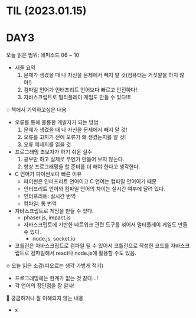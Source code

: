 # TIL (2023.01.15)

# DAY3

오늘 읽은 범위: 에피소드 06 ~ 10

- 세줄 요약
    1. 문제가 생겼을 때 나 자신을 문제에서 빼지 말 것(컴퓨터는 거짓말을 하지 않아!)
    2. 컴파일 언어가 인터프리트 언어보다 빠르고 안전하다!
    3. 자바스크립트로 멀티플레이 게임도 만들 수 있다!!!

<aside>
💡 책에서 기억하고싶은 내용

</aside>

- 오류를 통해 훌륭한 개발자가 되는 방법
    1. 문제가 생겼을 때 나 자신을 문제에서 빼지 말 것!
    2. 오류를 고치기 전에 오류가 왜 생겼는지를 알 것!
    3. 오류 메세지를 읽을 것
- 프로그래밍 초보자가 하기 쉬운 실수
    1. 공부만 하고 실제로 무언가 만들어 보지 않는다.
    2. 항상 프로그래밍을 할 준비를 더 해야 한다고 생각한다.
- C 언어가 파이썬보다 빠른 이유
    - 파이썬은 인터프리트 언어이고 C 언어는 컴파일 언어이기 때문
    - 인터프리트 언어와 컴파일 언어의 차이는 실시간 여부에 달려 있다.
    - 인터프리트: 실시간 번역
    - 컴파일: 통 번역
- 자바스크립트로 게임을 만들 수 있다.
    - phaser.js, impact.js
    - 자바스크립트에 기반한 네트워크 관련 도구를 섞어서 멀티플레이 게임도 만들 수 있다.
        - node.js, socket.io
- 코틀린은 자바스크립트로 컴파일 될 수 있어서 코틀린으로 작성한 코드를 자바스크립트로 컴파일해서 react나 node.js에 활용할 수도 있음.

<aside>
🔥 오늘 읽은 소감(떠오르는 생각 가볍게 적기)

</aside>

- 프로그래밍에는 한계가 없는 것 같다…!
- 각 언어의 장단점을 잘 알자!

<aside>
🤔 궁금하거나 잘 이해되지 않는 내용

</aside>

- x